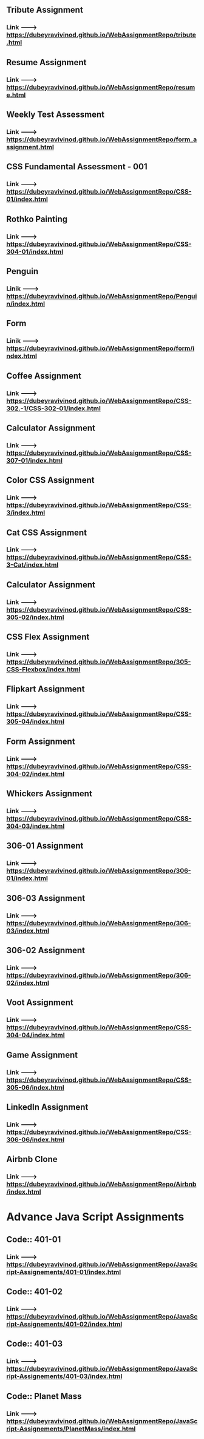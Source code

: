  ## Tribute Assignment
 ### Link ---> https://dubeyravivinod.github.io/WebAssignmentRepo/tribute.html

 ## Resume Assignment
 ### Link ---> https://dubeyravivinod.github.io/WebAssignmentRepo/resume.html
 
 ## Weekly Test Assessment
 ### Link ---> https://dubeyravivinod.github.io/WebAssignmentRepo/form_assignment.html

 ## CSS Fundamental Assessment - 001
 ### Link ---> https://dubeyravivinod.github.io/WebAssignmentRepo/CSS-01/index.html

## Rothko Painting
### Link ---> https://dubeyravivinod.github.io/WebAssignmentRepo/CSS-304-01/index.html


## Penguin
### Linik ---> https://dubeyravivinod.github.io/WebAssignmentRepo/Penguin/index.html


## Form
### Linik ---> https://dubeyravivinod.github.io/WebAssignmentRepo/form/index.html

## Coffee Assignment
### Link ---> https://dubeyravivinod.github.io/WebAssignmentRepo/CSS-302.-1/CSS-302-01/index.html


## Calculator Assignment
### Link ---> https://dubeyravivinod.github.io/WebAssignmentRepo/CSS-307-01/index.html


## Color CSS Assignment
### Link ---> https://dubeyravivinod.github.io/WebAssignmentRepo/CSS-3/index.html


## Cat CSS Assignment
### Link ---> https://dubeyravivinod.github.io/WebAssignmentRepo/CSS-3-Cat/index.html


## Calculator Assignment
### Link ---> https://dubeyravivinod.github.io/WebAssignmentRepo/CSS-305-02/index.html

## CSS Flex Assignment
### Link ---> https://dubeyravivinod.github.io/WebAssignmentRepo/305-CSS-Flexbox/index.html


## Flipkart Assignment
### Link ---> https://dubeyravivinod.github.io/WebAssignmentRepo/CSS-305-04/index.html


## Form Assignment
### Link ---> https://dubeyravivinod.github.io/WebAssignmentRepo/CSS-304-02/index.html


## Whickers Assignment
### Link ---> https://dubeyravivinod.github.io/WebAssignmentRepo/CSS-304-03/index.html

## 306-01 Assignment
### Link ---> https://dubeyravivinod.github.io/WebAssignmentRepo/306-01/index.html

## 306-03 Assignment
### Link ---> https://dubeyravivinod.github.io/WebAssignmentRepo/306-03/index.html

## 306-02 Assignment
### Link ---> https://dubeyravivinod.github.io/WebAssignmentRepo/306-02/index.html


## Voot Assignment
### Link ---> https://dubeyravivinod.github.io/WebAssignmentRepo/CSS-304-04/index.html

## Game Assignment
### Link ---> https://dubeyravivinod.github.io/WebAssignmentRepo/CSS-305-06/index.html

## LinkedIn Assignment
### Link ---> https://dubeyravivinod.github.io/WebAssignmentRepo/CSS-306-06/index.html


## Airbnb Clone
### Link ---> https://dubeyravivinod.github.io/WebAssignmentRepo/Airbnb/index.html


# Advance Java Script Assignments
## Code:: 401-01
### Link ---> https://dubeyravivinod.github.io/WebAssignmentRepo/JavaScript-Assignements/401-01/index.html

## Code:: 401-02
### Link ---> https://dubeyravivinod.github.io/WebAssignmentRepo/JavaScript-Assignements/401-02/index.html

## Code:: 401-03
### Link ---> https://dubeyravivinod.github.io/WebAssignmentRepo/JavaScript-Assignements/401-03/index.html


## Code:: Planet Mass
### Link ---> https://dubeyravivinod.github.io/WebAssignmentRepo/JavaScript-Assignements/PlanetMass/index.html